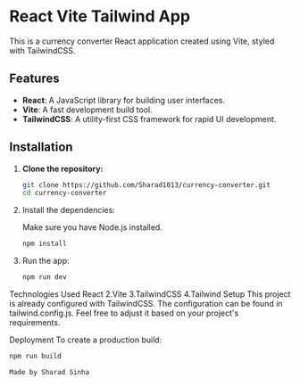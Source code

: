 # React Vite Tailwind App

This is a currency converter React application created using Vite, styled with TailwindCSS.

## Features

- **React**: A JavaScript library for building user interfaces.
- **Vite**: A fast development build tool.
- **TailwindCSS**: A utility-first CSS framework for rapid UI development.

## Installation

1. **Clone the repository:**

   ```bash
   git clone https://github.com/Sharad1013/currency-converter.git
   cd currency-converter

2. Install the dependencies:

   Make sure you have Node.js installed.

   ``` bash
   npm install

3. Run the app:

   ``` bash
   npm run dev

Technologies Used
React
  2.Vite
  3.TailwindCSS
  4.Tailwind Setup
This project is already configured with TailwindCSS. The configuration can be found in tailwind.config.js. Feel free to adjust it based on your project's requirements.

Deployment
To create a production build:

  ```bash
  npm run build

Made by Sharad Sinha

